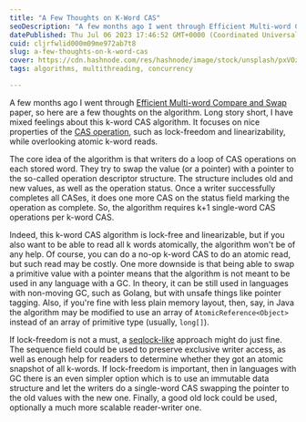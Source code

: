 ```yaml
---
title: "A Few Thoughts on K-Word CAS"
seoDescription: "A few months ago I went through Efficient Multi-word Compare and Swap paper, so here are a few thoughts on the algorithm."
datePublished: Thu Jul 06 2023 17:46:52 GMT+0000 (Coordinated Universal Time)
cuid: cljrfwlid000m09me972ab7t8
slug: a-few-thoughts-on-k-word-cas
cover: https://cdn.hashnode.com/res/hashnode/image/stock/unsplash/pxVOztBa6mY/upload/55fbf363651dcae3f3b9ec78734e4f2e.jpeg
tags: algorithms, multithreading, concurrency

---
```


A few months ago I went through [Efficient Multi-word Compare and Swap](https://arxiv.org/abs/2008.02527) paper, so here are a few thoughts on the algorithm. Long story short, I have mixed feelings about this k-word CAS algorithm. It focuses on nice properties of the [CAS operation](https://en.wikipedia.org/wiki/Compare-and-swap), such as lock-freedom and linearizability, while overlooking atomic k-word reads.

The core idea of the algorithm is that writers do a loop of CAS operations on each stored word. They try to swap the value (or a pointer) with a pointer to the so-called operation descriptor structure. The structure includes old and new values, as well as the operation status. Once a writer successfully completes all CASes, it does one more CAS on the status field marking the operation as complete. So, the algorithm requires k+1 single-word CAS operations per k-word CAS.

Indeed, this k-word CAS algorithm is lock-free and linearizable, but if you also want to be able to read all k words atomically, the algorithm won't be of any help. Of course, you can do a no-op k-word CAS to do an atomic read, but such read may be costly. One more downside is that being able to swap a primitive value with a pointer means that the algorithm is not meant to be used in any language with a GC. In theory, it can be still used in languages with non-moving GC, such as Golang, but with unsafe things like pointer tagging. Also, if you're fine with less plain memory layout, then, say, in Java the algorithm may be modified to use an array of `AtomicReference<Object>` instead of an array of primitive type (usually, `long[]`).

If lock-freedom is not a must, a [seqlock-like](https://en.wikipedia.org/wiki/Seqlock) approach might do just fine. The sequence field could be used to preserve exclusive writer access, as well as enough help for readers to determine whether they got an atomic snapshot of all k-words. If lock-freedom is important, then in languages with GC there is an even simpler option which is to use an immutable data structure and let the writers do a single-word CAS swapping the pointer to the old values with the new one. Finally, a good old lock could be used, optionally a much more scalable reader-writer one.
